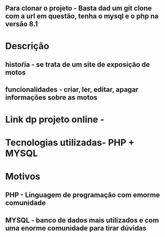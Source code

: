 ## Para clonar o projeto - Basta dad um git clone com a url em questão, tenha o mysql e o php na versão 8.1

# Descrição
 ## histoŕia - se trata de um site de exposição de motos 

 ## funcionalidades - criar, ler, editar, apagar informações sobre as motos

 # Link dp projeto online - 

# Tecnologias  utilizadas- PHP + MYSQL

# Motivos

## PHP - Linguagem de programação com emorme comunidade

## MYSQL - banco de dados mais utilizados e com uma enorme comunidade para tirar dúvidas